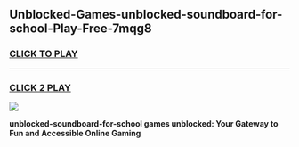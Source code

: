
## Unblocked-Games-unblocked-soundboard-for-school-Play-Free-7mqg8
<h3>
<a href="https://premium76.site?title=unblocked-soundboard-for-school&ref=23A">CLICK TO PLAY</a></h3>
<hr>

<h3>
<a href="https://premium76.site?title=unblocked-soundboard-for-school&ref=23A">CLICK 2 PLAY</a>
  
</h3>

<a href="https://premium76.site?title=unblocked-soundboard-for-school&ref=23A"><img src="https://clearcache.store/games.png"></a>


**unblocked-soundboard-for-school games unblocked: Your Gateway to Fun and Accessible Online Gaming**

